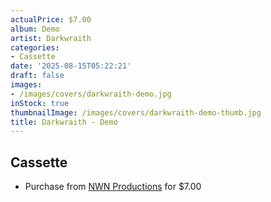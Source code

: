 ```yaml
---
actualPrice: $7.00
album: Demo
artist: Darkwraith
categories:
- Cassette
date: '2025-08-15T05:22:21'
draft: false
images:
- /images/covers/darkwraith-demo.jpg
inStock: true
thumbnailImage: /images/covers/darkwraith-demo-thumb.jpg
title: Darkwraith - Demo
---
```


## Cassette
* Purchase from [NWN Productions](http://shop.nwnprod.com/index.php?route=product/product&path=73&product_id=12551&sort=pd.name&order=ASC) for $7.00

